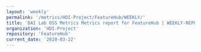 ```yaml
---
layout: 'weekly'
permalink: '/metrics/HDI-Project/FeatureHub/WEEKLY/'
title: 'DAI Lab OSS Metrics Metrics report for FeatureHub | WEEKLY-REPORT-2020-03-22'
organization: 'HDI-Project'
repository: 'FeatureHub'
current_date: '2020-03-22'
---
```

